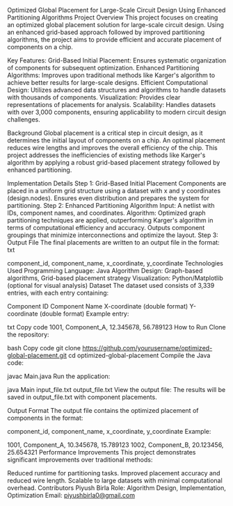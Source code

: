 Optimized Global Placement for Large-Scale Circuit Design Using Enhanced Partitioning Algorithms
Project Overview
This project focuses on creating an optimized global placement solution for large-scale circuit design. Using an enhanced grid-based approach followed by improved partitioning algorithms, the project aims to provide efficient and accurate placement of components on a chip.

Key Features:
Grid-Based Initial Placement: Ensures systematic organization of components for subsequent optimization.
Enhanced Partitioning Algorithms: Improves upon traditional methods like Karger's algorithm to achieve better results for large-scale designs.
Efficient Computational Design: Utilizes advanced data structures and algorithms to handle datasets with thousands of components.
Visualization: Provides clear representations of placements for analysis.
Scalability: Handles datasets with over 3,000 components, ensuring applicability to modern circuit design challenges.

Background
Global placement is a critical step in circuit design, as it determines the initial layout of components on a chip. An optimal placement reduces wire lengths and improves the overall efficiency of the chip. This project addresses the inefficiencies of existing methods like Karger's algorithm by applying a robust grid-based placement strategy followed by enhanced partitioning.

Implementation Details
Step 1: Grid-Based Initial Placement
Components are placed in a uniform grid structure using a dataset with x and y coordinates (design.nodes).
Ensures even distribution and prepares the system for partitioning.
Step 2: Enhanced Partitioning Algorithm
Input: A netlist with IDs, component names, and coordinates.
Algorithm: Optimized graph partitioning techniques are applied, outperforming Karger's algorithm in terms of computational efficiency and accuracy.
Outputs component groupings that minimize interconnections and optimize the layout.
Step 3: Output File
The final placements are written to an output file in the format:
txt

component_id, component_name, x_coordinate, y_coordinate
Technologies Used
Programming Language: Java
Algorithm Design: Graph-based algorithms, Grid-based placement strategy
Visualization: Python/Matplotlib (optional for visual analysis)
Dataset
The dataset used consists of 3,339 entries, with each entry containing:

Component ID
Component Name
X-coordinate (double format)
Y-coordinate (double format)
Example entry:

txt
Copy code
1001, Component_A, 12.345678, 56.789123
How to Run
Clone the repository:

bash
Copy code
git clone https://github.com/yourusername/optimized-global-placement.git
cd optimized-global-placement
Compile the Java code:



javac Main.java
Run the application:


java Main input_file.txt output_file.txt
View the output file:
The results will be saved in output_file.txt with component placements.

Output Format
The output file contains the optimized placement of components in the format:



component_id, component_name, x_coordinate, y_coordinate
Example:



1001, Component_A, 10.345678, 15.789123
1002, Component_B, 20.123456, 25.654321
Performance Improvements
This project demonstrates significant improvements over traditional methods:

Reduced runtime for partitioning tasks.
Improved placement accuracy and reduced wire length.
Scalable to large datasets with minimal computational overhead.
Contributors
Piyush Birla
Role: Algorithm Design, Implementation, Optimization
Email: piyushbirla0@gmail.com
